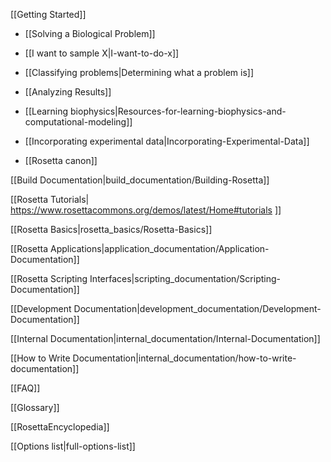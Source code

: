 [[Getting Started]]

* [[Solving a Biological Problem]]

* [[I want to sample X|I-want-to-do-x]]

* [[Classifying problems|Determining what a problem is]]

* [[Analyzing Results]]

* [[Learning biophysics|Resources-for-learning-biophysics-and-computational-modeling]]

* [[Incorporating experimental data|Incorporating-Experimental-Data]]

* [[Rosetta canon]]

[[Build Documentation|build_documentation/Building-Rosetta]]

[[Rosetta Tutorials| https://www.rosettacommons.org/demos/latest/Home#tutorials ]]

[[Rosetta Basics|rosetta_basics/Rosetta-Basics]]

[[Rosetta Applications|application_documentation/Application-Documentation]]

[[Rosetta Scripting Interfaces|scripting_documentation/Scripting-Documentation]]

[[Development Documentation|development_documentation/Development-Documentation]]

<!---BEGIN_INTERNAL-->
[[Internal Documentation|internal_documentation/Internal-Documentation]]

[[How to Write Documentation|internal_documentation/how-to-write-documentation]]
<!---END_INTERNAL-->

[[FAQ]]

[[Glossary]]

[[RosettaEncyclopedia]]

[[Options list|full-options-list]]
